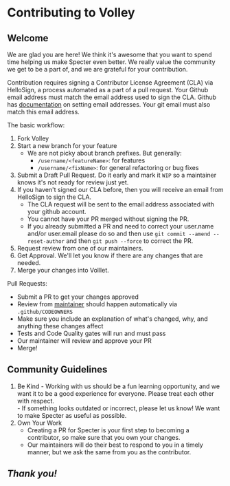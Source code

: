 # Contributing to Volley

## Welcome
We are glad you are here! We think it's awesome that you want to spend time helping us make Specter even better. We really value the community we get to be a part of, and we are grateful for your contribution.

Contribution requires signing a Contributor License Agreement (CLA) via HelloSign, a process automated as a part of a pull request.  Your Github email address must match the email address used to sign the CLA. Github has [documentation](https://help.github.com/articles/setting-your-commit-email-address-on-github/) on setting email addresses. Your git email must also match this email address.

The basic workflow:
1. Fork Volley
2. Start a new branch for your feature
    * We are not picky about branch prefixes. But generally:
      * `/username/<featureName>`: for features
      * `/username/<fixName>`: for general refactoring or bug fixes
3. Submit a Draft Pull Request. Do it early and mark it `WIP` so a maintainer knows it's not ready for review just yet.
4. If you haven't signed our CLA before, then you will receive an email from HelloSign to sign the CLA.
    * The CLA request will be sent to the email address associated with your github account.
    * You cannot have your PR merged without signing the PR.
    * If you already submitted a PR and need to correct your user.name and/or user.email please do so and then use `git commit --amend --reset-author` and then `git push --force` to correct the PR.
5. Request review from one of our maintainers. 
6. Get Approval. We'll let you know if there are any changes that are needed. 
7. Merge your changes into Volllet.

Pull Requests: 
- Submit a PR to get your changes approved
- Review from [maintainer](MAINTAINERS.md) should happen automatically via `.github/CODEOWNERS`
- Make sure you include an explanation of what's changed, why, and anything these changes affect 
- Tests and Code Quality gates will run and must pass
- Our maintainer will review and approve your PR 
- Merge!

## Community Guidelines
  1. Be Kind
    - Working with us should be a fun learning opportunity, and we want it to be a good experience for everyone. Please treat each other with respect.  
    - If something looks outdated or incorrect, please let us know! We want to make Specter as useful as possible. 
  2. Own Your Work
     * Creating a PR for Specter is your first step to becoming a contributor, so make sure that you own your changes. 
     * Our maintainers will do their best to respond to you in a timely manner, but we ask the same from you as the contributor. 

## _Thank you!_